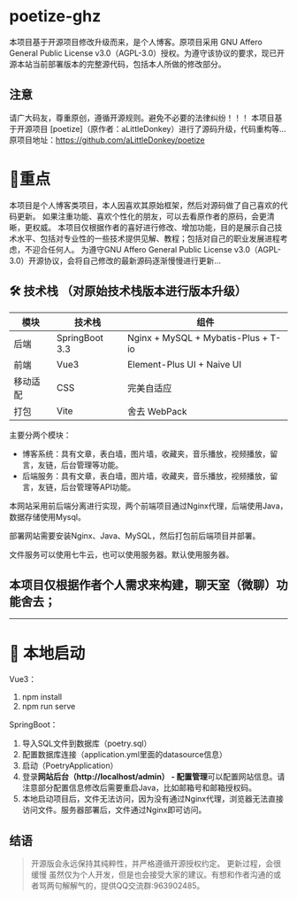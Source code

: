 # poetize-ghz
本项目基于开源项目修改升级而来，是个人博客。原项目采用 GNU Affero General Public License v3.0（AGPL-3.0）授权。为遵守该协议的要求，现已开源本站当前部署版本的完整源代码，包括本人所做的修改部分。

## 注意
请广大码友，尊重原创，遵循开源规则。避免不必要的法律纠纷！！！
本项目基于开源项目 [poetize]（原作者：aLittleDonkey）进行了源码升级，代码重构等...
原项目地址：https://github.com/aLittleDonkey/poetize

# 🌸重点
本项目是个人博客类项目，本人因喜欢其原始框架，然后对源码做了自己喜欢的代码更新。
如果注重功能、喜欢个性化的朋友，可以去看原作者的原码，会更清晰，更权威。
本项目仅根据作者的喜好进行修改、增加功能，目的是展示自己技术水平、包括对专业性的一些技术提供见解、教程；包括对自己的职业发展进程考虑，不迎合任何人。
为遵守GNU Affero General Public License v3.0（AGPL-3.0）开源协议，会将自己修改的最新源码逐渐慢慢进行更新...


## 🛠️ 技术栈 （对原始技术栈版本进行版本升级）

| 模块   | 技术栈            | 组件                                  |
|------|----------------|-------------------------------------|
| 后端   | SpringBoot 3.3 | Nginx + MySQL + Mybatis-Plus + T-io |
| 前端  | Vue3           | Element-Plus UI + Naive UI          |
| 移动适配 | CSS            | 完美自适应                               |
| 打包  | Vite           |  舍去 WebPack         |

主要分两个模块：

- 博客系统：具有文章，表白墙，图片墙，收藏夹，音乐播放，视频播放，留言，友链，后台管理等功能。
- 后端服务：具有文章，表白墙，图片墙，收藏夹，音乐播放，视频播放，留言，友链，后台管理等API功能。

本网站采用前后端分离进行实现，两个前端项目通过Nginx代理，后端使用Java，数据存储使用Mysql。

部署网站需要安装Nginx、Java、MySQL，然后打包前后端项目并部署。

文件服务可以使用七牛云，也可以使用服务器。默认使用服务器。

## 本项目仅根据作者个人需求来构建，聊天室（微聊）功能舍去；

--------------------------------------------------------------------------------------------------------------------------------------

# 🚀 本地启动


Vue3：

1. npm install
2. npm run serve

SpringBoot：

1. 导入SQL文件到数据库（poetry.sql）
2. 配置数据库连接（application.yml里面的datasource信息）
3. 启动（PoetryApplication）
4. 登录**网站后台（http://localhost/admin） - 配置管理**可以配置网站信息。请注意部分配置信息修改后需要重启Java，比如邮箱号和邮箱授权码。
5. 本地启动项目后，文件无法访问，因为没有通过Nginx代理，浏览器无法直接访问文件。服务器部署后，文件通过Nginx即可访问。



## 结语

> 开源版会永远保持其纯粹性，并严格遵循开源授权约定。
> 更新过程，会很缓慢
> 虽然仅为个人开发，但是也会接受大家的建议。有想和作者沟通的或者骂两句解解气的，提供QQ交流群:963902485。

